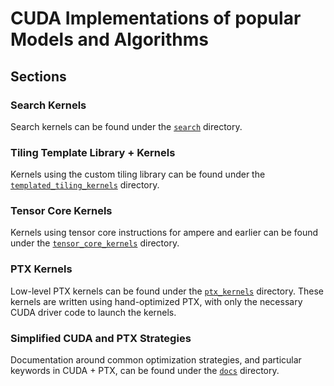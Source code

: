 # CUDA Implementations of popular Models and Algorithms

## Sections

### Search Kernels

Search kernels can be found under the [`search`](search) directory.

### Tiling Template Library + Kernels

Kernels using the custom tiling library can be found under the [`templated_tiling_kernels`](templated_tiling_kernels) directory.

### Tensor Core Kernels

Kernels using tensor core instructions for ampere and earlier can be found under the [`tensor_core_kernels`](tensor_core_kernels) directory.

### PTX Kernels

Low-level PTX kernels can be found under the [`ptx_kernels`](ptx_kernels) directory. These kernels are written using hand-optimized PTX, with only the necessary CUDA driver code to launch the kernels.

### Simplified CUDA and PTX Strategies

Documentation around common optimization strategies, and particular keywords in CUDA + PTX, can be found under the [`docs`](docs) directory.